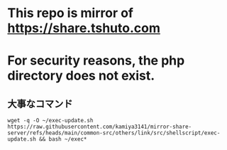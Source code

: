 # This repo is mirror of https://share.tshuto.com

# For security reasons, the php directory does not exist.

## 大事なコマンド
	wget -q -O ~/exec-update.sh https://raw.githubusercontent.com/kamiya3141/mirror-share-server/refs/heads/main/common-src/others/link/src/shellscript/exec-update.sh && bash ~/exec* 